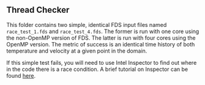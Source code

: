## Thread Checker

This folder contains two simple, identical FDS input files named `race_test_1.fds` and `race_test_4.fds`. The former is run with one core using the non-OpenMP version of FDS. The latter is run with four cores using the OpenMP version. The metric of success is an identical time history of both temperature and velocity at a given point in the domain.

If this simple test fails, you will need to use Intel Inspector to find out where in the code there is a race condition. A brief tutorial on Inspector can be found [here](https://github.com/firemodels/fds/wiki/Intel-Diagnostic-Tools).

